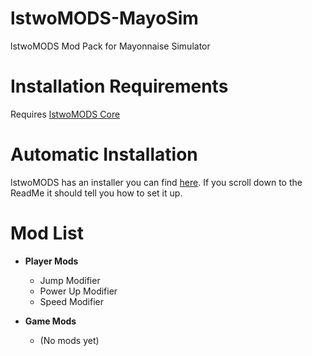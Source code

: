 # lstwoMODS-MayoSim
lstwoMODS Mod Pack for Mayonnaise Simulator

# Installation Requirements

Requires [lstwoMODS Core](https://github.com/lstwoMODS/lstwoMODS-Core)

# Automatic Installation

lstwoMODS has an installer you can find [here](https://github.com/lstwoSTUDIOS/lstwoMODSInstaller/). If you scroll down to the ReadMe it should tell you how to set it up.

# Mod List

- **Player Mods**
  - Jump Modifier
  - Power Up Modifier
  - Speed Modifier
    
- **Game Mods**
  - (No mods yet)
